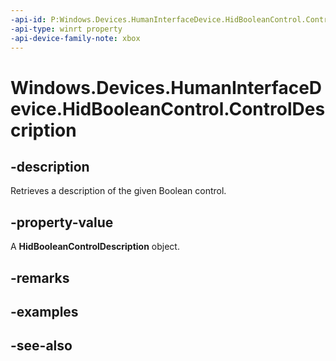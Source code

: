 ```yaml
---
-api-id: P:Windows.Devices.HumanInterfaceDevice.HidBooleanControl.ControlDescription
-api-type: winrt property
-api-device-family-note: xbox
---
```


<!-- Property syntax
public Windows.Devices.HumanInterfaceDevice.HidBooleanControlDescription ControlDescription { get; }
-->

# Windows.Devices.HumanInterfaceDevice.HidBooleanControl.ControlDescription

## -description
Retrieves a description of the given Boolean control.

## -property-value
A **HidBooleanControlDescription** object.

## -remarks

## -examples

## -see-also
